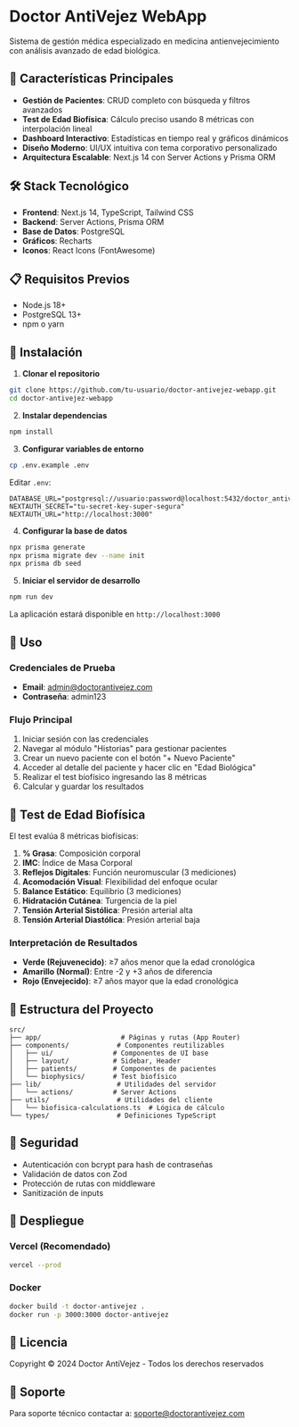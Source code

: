 # Doctor AntiVejez WebApp

Sistema de gestión médica especializado en medicina antienvejecimiento con análisis avanzado de edad biológica.

## 🚀 Características Principales

- **Gestión de Pacientes**: CRUD completo con búsqueda y filtros avanzados
- **Test de Edad Biofísica**: Cálculo preciso usando 8 métricas con interpolación lineal
- **Dashboard Interactivo**: Estadísticas en tiempo real y gráficos dinámicos
- **Diseño Moderno**: UI/UX intuitiva con tema corporativo personalizado
- **Arquitectura Escalable**: Next.js 14 con Server Actions y Prisma ORM

## 🛠️ Stack Tecnológico

- **Frontend**: Next.js 14, TypeScript, Tailwind CSS
- **Backend**: Server Actions, Prisma ORM
- **Base de Datos**: PostgreSQL
- **Gráficos**: Recharts
- **Iconos**: React Icons (FontAwesome)

## 📋 Requisitos Previos

- Node.js 18+ 
- PostgreSQL 13+
- npm o yarn

## 🔧 Instalación

1. **Clonar el repositorio**
```bash
git clone https://github.com/tu-usuario/doctor-antivejez-webapp.git
cd doctor-antivejez-webapp
```

2. **Instalar dependencias**
```bash
npm install
```

3. **Configurar variables de entorno**
```bash
cp .env.example .env
```

Editar `.env`:
```env
DATABASE_URL="postgresql://usuario:password@localhost:5432/doctor_antivejez"
NEXTAUTH_SECRET="tu-secret-key-super-segura"
NEXTAUTH_URL="http://localhost:3000"
```

4. **Configurar la base de datos**
```bash
npx prisma generate
npx prisma migrate dev --name init
npx prisma db seed
```

5. **Iniciar el servidor de desarrollo**
```bash
npm run dev
```

La aplicación estará disponible en `http://localhost:3000`

## 📱 Uso

### Credenciales de Prueba
- **Email**: admin@doctorantivejez.com
- **Contraseña**: admin123

### Flujo Principal
1. Iniciar sesión con las credenciales
2. Navegar al módulo "Historias" para gestionar pacientes
3. Crear un nuevo paciente con el botón "+ Nuevo Paciente"
4. Acceder al detalle del paciente y hacer clic en "Edad Biológica"
5. Realizar el test biofísico ingresando las 8 métricas
6. Calcular y guardar los resultados

## 🧪 Test de Edad Biofísica

El test evalúa 8 métricas biofísicas:

1. **% Grasa**: Composición corporal
2. **IMC**: Índice de Masa Corporal
3. **Reflejos Digitales**: Función neuromuscular (3 mediciones)
4. **Acomodación Visual**: Flexibilidad del enfoque ocular
5. **Balance Estático**: Equilibrio (3 mediciones)
6. **Hidratación Cutánea**: Turgencia de la piel
7. **Tensión Arterial Sistólica**: Presión arterial alta
8. **Tensión Arterial Diastólica**: Presión arterial baja

### Interpretación de Resultados

- **Verde (Rejuvenecido)**: ≥7 años menor que la edad cronológica
- **Amarillo (Normal)**: Entre -2 y +3 años de diferencia
- **Rojo (Envejecido)**: ≥7 años mayor que la edad cronológica

## 📂 Estructura del Proyecto

```
src/
├── app/                    # Páginas y rutas (App Router)
├── components/            # Componentes reutilizables
│   ├── ui/               # Componentes de UI base
│   ├── layout/           # Sidebar, Header
│   ├── patients/         # Componentes de pacientes
│   └── biophysics/       # Test biofísico
├── lib/                   # Utilidades del servidor
│   └── actions/          # Server Actions
├── utils/                 # Utilidades del cliente
│   └── biofisica-calculations.ts  # Lógica de cálculo
└── types/                 # Definiciones TypeScript
```

## 🔐 Seguridad

- Autenticación con bcrypt para hash de contraseñas
- Validación de datos con Zod
- Protección de rutas con middleware
- Sanitización de inputs

## 🚀 Despliegue

### Vercel (Recomendado)
```bash
vercel --prod
```

### Docker
```bash
docker build -t doctor-antivejez .
docker run -p 3000:3000 doctor-antivejez
```

## 📝 Licencia

Copyright © 2024 Doctor AntiVejez - Todos los derechos reservados

## 👥 Soporte

Para soporte técnico contactar a: soporte@doctorantivejez.com
